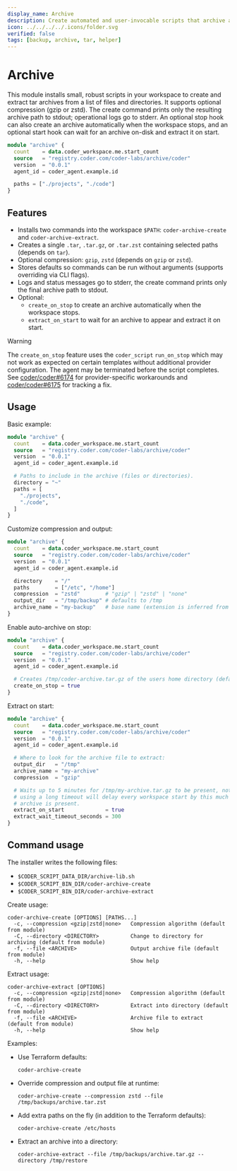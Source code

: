 ```yaml
---
display_name: Archive
description: Create automated and user-invocable scripts that archive and extract selected files/directories with optional compression (gzip or zstd).
icon: ../../../../.icons/folder.svg
verified: false
tags: [backup, archive, tar, helper]
---
```


# Archive

This module installs small, robust scripts in your workspace to create and extract tar archives from a list of files and directories. It supports optional compression (gzip or zstd). The create command prints only the resulting archive path to stdout; operational logs go to stderr. An optional stop hook can also create an archive automatically when the workspace stops, and an optional start hook can wait for an archive on-disk and extract it on start.

```tf
module "archive" {
  count    = data.coder_workspace.me.start_count
  source   = "registry.coder.com/coder-labs/archive/coder"
  version  = "0.0.1"
  agent_id = coder_agent.example.id

  paths = ["./projects", "./code"]
}
```

## Features

- Installs two commands into the workspace `$PATH`: `coder-archive-create` and `coder-archive-extract`.
- Creates a single `.tar`, `.tar.gz`, or `.tar.zst` containing selected paths (depends on `tar`).
- Optional compression: `gzip`, `zstd` (depends on `gzip` or `zstd`).
- Stores defaults so commands can be run without arguments (supports overriding via CLI flags).
- Logs and status messages go to stderr, the create command prints only the final archive path to stdout.
- Optional:
  - `create_on_stop` to create an archive automatically when the workspace stops.
  - `extract_on_start` to wait for an archive to appear and extract it on start.

> [!WARNING]
> The `create_on_stop` feature uses the `coder_script` `run_on_stop` which may not work as expected on certain templates without additional provider configuration. The agent may be terminated before the script completes. See [coder/coder#6174](https://github.com/coder/coder/issues/6174) for provider-specific workarounds and [coder/coder#6175](https://github.com/coder/coder/issues/6175) for tracking a fix.

## Usage

Basic example:

```tf
module "archive" {
  count    = data.coder_workspace.me.start_count
  source   = "registry.coder.com/coder-labs/archive/coder"
  version  = "0.0.1"
  agent_id = coder_agent.example.id

  # Paths to include in the archive (files or directories).
  directory = "~"
  paths = [
    "./projects",
    "./code",
  ]
}
```

Customize compression and output:

```tf
module "archive" {
  count    = data.coder_workspace.me.start_count
  source   = "registry.coder.com/coder-labs/archive/coder"
  version  = "0.0.1"
  agent_id = coder_agent.example.id

  directory    = "/"
  paths        = ["/etc", "/home"]
  compression  = "zstd"        # "gzip" | "zstd" | "none"
  output_dir   = "/tmp/backup" # defaults to /tmp
  archive_name = "my-backup"   # base name (extension is inferred from compression)
}
```

Enable auto-archive on stop:

```tf
module "archive" {
  count    = data.coder_workspace.me.start_count
  source   = "registry.coder.com/coder-labs/archive/coder"
  version  = "0.0.1"
  agent_id = coder_agent.example.id

  # Creates /tmp/coder-archive.tar.gz of the users home directory (defaults).
  create_on_stop = true
}
```

Extract on start:

```tf
module "archive" {
  count    = data.coder_workspace.me.start_count
  source   = "registry.coder.com/coder-labs/archive/coder"
  version  = "0.0.1"
  agent_id = coder_agent.example.id

  # Where to look for the archive file to extract:
  output_dir   = "/tmp"
  archive_name = "my-archive"
  compression  = "gzip"

  # Waits up to 5 minutes for /tmp/my-archive.tar.gz to be present, note that
  # using a long timeout will delay every workspace start by this much until the
  # archive is present.
  extract_on_start             = true
  extract_wait_timeout_seconds = 300
}
```

## Command usage

The installer writes the following files:

- `$CODER_SCRIPT_DATA_DIR/archive-lib.sh`
- `$CODER_SCRIPT_BIN_DIR/coder-archive-create`
- `$CODER_SCRIPT_BIN_DIR/coder-archive-extract`

Create usage:

```console
coder-archive-create [OPTIONS] [PATHS...]
  -c, --compression <gzip|zstd|none>   Compression algorithm (default from module)
  -C, --directory <DIRECTORY>          Change to directory for archiving (default from module)
  -f, --file <ARCHIVE>                 Output archive file (default from module)
  -h, --help                           Show help
```

Extract usage:

```console
coder-archive-extract [OPTIONS]
  -c, --compression <gzip|zstd|none>   Compression algorithm (default from module)
  -C, --directory <DIRECTORY>          Extract into directory (default from module)
  -f, --file <ARCHIVE>                 Archive file to extract (default from module)
  -h, --help                           Show help
```

Examples:

- Use Terraform defaults:

  ```
  coder-archive-create
  ```

- Override compression and output file at runtime:

  ```
  coder-archive-create --compression zstd --file /tmp/backups/archive.tar.zst
  ```

- Add extra paths on the fly (in addition to the Terraform defaults):

  ```
  coder-archive-create /etc/hosts
  ```

- Extract an archive into a directory:

  ```
  coder-archive-extract --file /tmp/backups/archive.tar.gz --directory /tmp/restore
  ```
